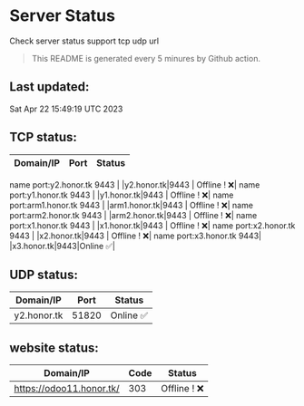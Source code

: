 # Server Status
Check server status support tcp udp url
> This README is generated every 5 minures by Github action.
## Last updated:
Sat Apr 22 15:49:19 UTC 2023
## TCP status: 
|Domain/IP|Port|**Status**|
|--|--|--|
name port:y2.honor.tk 9443|
|y2.honor.tk|9443| Offline ! :x:|
name port:y1.honor.tk 9443|
|y1.honor.tk|9443| Offline ! :x:|
name port:arm1.honor.tk 9443|
|arm1.honor.tk|9443| Offline ! :x:|
name port:arm2.honor.tk 9443|
|arm2.honor.tk|9443| Offline ! :x:|
name port:x1.honor.tk 9443|
|x1.honor.tk|9443| Offline ! :x:|
name port:x2.honor.tk 9443|
|x2.honor.tk|9443| Offline ! :x:|
name port:x3.honor.tk 9443|
|x3.honor.tk|9443|Online :white_check_mark:|
## UDP status: 
|Domain/IP|Port|**Status**|
|--|--|--|
|y2.honor.tk|51820|Online :white_check_mark:|
## website status: 
|Domain/IP|Code|**Status**|
|--|--|--|
|https://odoo11.honor.tk/|303| Offline ! :x:|
